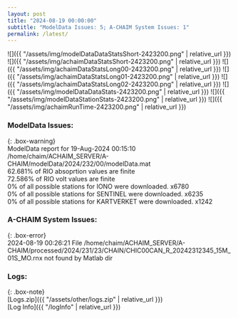 ```yaml
---
layout: post
title: "2024-08-19 00:00:00"
subtitle: "ModelData Issues: 5; A-CHAIM System Issues: 1"
permalink: /latest/
---
```


![]({{ "/assets/img/modelDataDataStatsShort-2423200.png" | relative_url }})
![]({{ "/assets/img/achaimDataStatsShort-2423200.png" | relative_url }})
![]({{ "/assets/img/achaimDataStatsLong00-2423200.png" | relative_url }})
![]({{ "/assets/img/achaimDataStatsLong01-2423200.png" | relative_url }})
![]({{ "/assets/img/achaimDataStatsLong02-2423200.png" | relative_url }})
![]({{ "/assets/img/modelDataDataStats-2423200.png" | relative_url }})
![]({{ "/assets/img/modelDataStationStats-2423200.png" | relative_url }})
![]({{ "/assets/img/achaimRunTime-2423200.png" | relative_url }})


### ModelData Issues:  
  
{: .box-warning}  
 ModelData report for 19-Aug-2024 00:15:10   
 /home/chaim/ACHAIM_SERVER/A-CHAIM/modelData/2024/232/00/modelData.mat   
 62.681% of RIO absoprtion values are finite   
 72.586% of RIO volt values are finite   
 0% of all possible stations for IONO were downloaded. x6780   
 0% of all possible stations for SENTINEL were downloaded. x6235   
 0% of all possible stations for KARTVERKET were downloaded. x1242   
  
### A-CHAIM System Issues:  
  
{: .box-error}  
2024-08-19 00:26:21 File /home/chaim/ACHAIM_SERVER/A-CHAIM/processed/2024/231/23/CHAIN/CHIC00CAN_R_20242312345_15M_01S_MO.rnx not found by Matlab dir  

### Logs:  
  
{: .box-note}  
[Logs.zip]({{ "/assets/other/logs.zip" | relative_url }})  
[Log Info]({{ "/logInfo" | relative_url }})  
